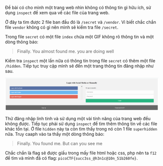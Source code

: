 Đề bài có cho mình một trang web nhìn không có thông tin gì hữu ích, sử dụng `inspect` để xem qua về các file của trang web.

Ở đây ta tìm được 2 file ban đầu đó là `/secret` và `/vendor`. Vì biết chắc chắn file `vendor` không có gì nên mình sẽ kiểm tra file `/secret`. 

Trong file `secret` có một file `index` chứa một GIF không rõ thông tin và một dòng thông báo: 

> Finally. You almost found me. you are doing well

Kiểm tra `inspect` một lần nữa có thông tin trong file `secret` có thêm một file `/hidden`. Tiếp tục truy cập mình sẽ đến một trang thông tin đăng nhập như sau.

![](https://github.com/vinhxinh/picoctf/blob/main/Secrets/pic1.png?raw=true)

Thử đăng nhập linh tinh và sử dụng một vài tính năng của trang web đều không được. Tiếp tục phải sử dụng `inspect` để tìm thêm thông tin về các file khác tồn tại. Ở file `hidden` này ta còn tìm thấy trong nó còn 1 file `superhidden` nữa. Truy caaph vào ta thấy một dòng thông báo:

> Finally. You found me. But can you see me

Chắc chắn là flag sẽ được giấu trong mấy file html hoặc css, php nên ta `f12` để tìm và mình đã có flag: `picoCTF{succ3ss_@h3n1c@10n_51b260fe}`.
